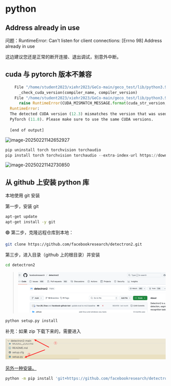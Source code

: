 # python

## Address already in use

问题：RuntimeError: Can't listen for client connections: [Errno 98] Address already in use

这边建议您还是正常的断开连接、退出调试，别意外中断。

## cuda 与 pytorch 版本不兼容

```python
    File "/home/student2023/xiehr2023/GeCo-main/geco_test/lib/python3.9/site-packages/torch/utils/cpp_extension.py", line 552, in build_extensions
      _check_cuda_version(compiler_name, compiler_version)
    File "/home/student2023/xiehr2023/GeCo-main/geco_test/lib/python3.9/site-packages/torch/utils/cpp_extension.py", line 447, in _check_cuda_version
      raise RuntimeError(CUDA_MISMATCH_MESSAGE.format(cuda_str_version, torch.version.cuda))
  RuntimeError:
  The detected CUDA version (12.3) mismatches the version that was used to compile
  PyTorch (11.8). Please make sure to use the same CUDA versions.
  
  [end of output]
```

![image-20250221142652927](images/image-20250221142652927.png)

```python
pip uninstall torch torchvision torchaudio
pip install torch torchvision torchaudio --extra-index-url https://download.pytorch.org/whl/cu123
```

![image-20250221142730850](images/image-20250221142730850.png)

## 从 github 上安装 python 库

本地使用 git 安装

第一步，安装 git

```bash
apt-get update
apt-get install -y git
```

🟢 第二步，克隆远程仓库到本地：

```bash
git clone https://github.com/facebookresearch/detectron2.git
```
第三步，进入目录（github 上的根目录）并安装

```bash
cd detectron2
```

> ![image-20250227211259636](images/image-20250227211259636.png)
>

```bash
python setup.py install
```

补充：如果 zip 下载下来的，需要进入

![image-20250227211829255](images/image-20250227211829255.png)

[另外一种安装。](https://detectron2.readthedocs.io/en/latest/tutorials/install.html)

```bash
python -m pip install 'git+https://github.com/facebookresearch/detectron2.git'
```

